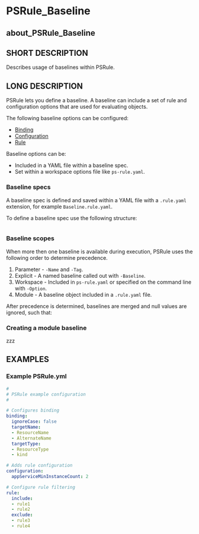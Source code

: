 # PSRule_Baseline

## about_PSRule_Baseline

## SHORT DESCRIPTION

Describes usage of baselines within PSRule.

## LONG DESCRIPTION

PSRule lets you define a baseline.
A baseline can include a set of rule and configuration options that are used for evaluating objects.

The following baseline options can be configured:

- [Binding](#binding)
- [Configuration](#configuration)
- [Rule](#rule)

Baseline options can be:

- Included in a YAML file within a baseline spec.
- Set within a workspace options file like `ps-rule.yaml`.

### Baseline specs

A baseline spec is defined and saved within a YAML file with a `.rule.yaml` extension, for example `Baseline.rule.yaml`.

To define a baseline spec use the following structure:

```yaml

```

### Baseline scopes

When more then one baseline is available during execution, PSRule uses the following order to
determine precedence.

1. Parameter - `-Name` and `-Tag`.
2. Explicit - A named baseline called out with `-Baseline`.
3. Workspace - Included in `ps-rule.yaml` or specified on the command line with `-Option`.
4. Module - A baseline object included in a `.rule.yaml` file.

After precedence is determined, baselines are merged and null values are ignored, such that:

### Creating a module baseline

zzz

## EXAMPLES

### Example PSRule.yml

```yaml
#
# PSRule example configuration
#

# Configures binding
binding:
  ignoreCase: false
  targetName:
  - ResourceName
  - AlternateName
  targetType:
  - ResourceType
  - kind

# Adds rule configuration
configuration:
  appServiceMinInstanceCount: 2

# Configure rule filtering
rule:
  include:
  - rule1
  - rule2
  exclude:
  - rule3
  - rule4

```
